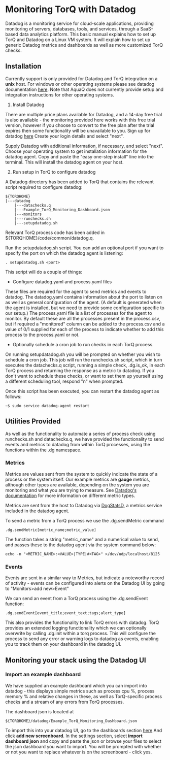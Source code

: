 # Monitoring TorQ with Datadog

Datadog is a monitoring service for cloud-scale applications, providing
monitoring of servers, databases, tools, and services, through a SaaS-based data
analytics platform. This basic manual explains how to set up TorQ and Datadog on
a Linux VM system. It will explain how to set up generic Datadog metrics and
dashboards as well as more customized TorQ checks.

## Installation

Currently support is only provided for Datadog and TorQ integration on a
**unix** host. For windows or other operating systems please see datadog
documentation [here](https://docs.datadoghq.com/agent/). Note that AquaQ does
not currently provide setup and integration instructions for other operating
systems.

1. Install Datadog

There are multiple price plans available for Datadog, and a 14-day free trial is
also available - the monitoring provided here works with this free trial
version, however if you choose to convert to the free plan after the trial
expires then some functionality will be unavailable to you.  Sign up for datadog
[here](https://www.datadoghq.com/) Create your login details and select "next".

Supply Datadog with additional information, if necessary, and select "next".
Choose your operating system to get installation information for the datadog
agent.  Copy and paste the "easy one-step install" line into the terminal. This
will install the datadog agent on your host.

2. Run setup in TorQ to configure datadog

A Datadog directory has been added to TorQ that contains the relevant script
required to configure datadog:

```
${TORQHOME}
|---datadog
    |---datachecks.q
    |---Example_TorQ_Monitoring_Dashboard.json
    |---monitors
    |---runchecks.sh
    |---setupdatadog.sh
```

Relevant TorQ process code has been added in ${TORQHOME}/code/common/datadog.q.

Run the setupdatadog.sh script. You can add an optional port if you want to
specify the port on which the datadog agent is listening:

```
. setupdatadog.sh <port>
```

This script will do a couple of things:

* Configure datadog.yaml and process.yaml files

These files are required for the agent to send metrics and events to datadog.
The datadog.yaml contains information about the port to listen on as well as
general configuration of the agent. (A default is generated when the agent is
installed, but we need to provide some configuration specific to our setup.)
The process.yaml file is a list of processes for the agent to monitor. By
default these are all the processes present in the process.csv, but if required
a "monitored" column can be added to the process.csv and a value of 0/1 supplied
for each of the process to indicate whether to add this process to the
process.yaml or not.

* Optionally schedule a cron job to run checks in each TorQ process.

On running setupdatadog.sh you will be prompted on whether you wish to schedule
a cron job. This job will run the runchecks.sh script, which in turn executes
the datachecks.q script, running a simple check, .dg.is_ok, in each TorQ process
and returning the response as a metric to datadog. If you don't want to schedule
these checks, or want to set them up yourself using a different scheduling tool, respond "n" when prompted.

Once this script has been executed, you can restart the datadog agent as
follows:

```
~$ sudo service datadog-agent restart
```

## Utilities Provided

As well as the functionality to automate a series of process check using runchecks.sh and
datachecks.q, we have provided the functionality to send events and metrics to
datadog from within TorQ processes, using the functions within the .dg
namespace.

### Metrics

Metrics are values sent from the system to quickly indicate the state of a
process or the system itself. Our example metrics are **gauge** metrics,
although other types are available, depending on the system you are monitoring
and what you are trying to measure. See [Datadog's
documentation](https://docs.datadoghq.com/developers/metrics/types/) for more
information on different metric types.

Metrics are sent from the host to Datadog via
[DogStatsD](https://docs.datadoghq.com/developers/dogstatsd/), a metrics
service included in the datadog agent.

To send a metric from a TorQ process we use the .dg.sendMetric command

```
.dg.sendMetric[metric_name;metric_value]
```

The function takes a string "metric_name" and a numerical value to send, and
passes these to the datadog agent via the system command below:

```
echo -n "<METRIC_NAME>:<VALUE>|TYPE|#<TAG>" >/dev/udp/localhost/8125
```

### Events

Events are sent in a similar way to Metrics, but indicate a noteworthy record of
activity - events can be configured into alerts on the Datadog UI by going to
"Monitors>add new>Event"

We can send an event from a TorQ process using the .dg.sendEvent function:

```
.dg.sendEvent[event_title;event_text;tags;alert_type]
```

This also provides the functionality to link TorQ errors with datadog. TorQ
provides an extended logging functionality which we can optionally overwrite
by calling .dg.init within a torq process. This will configure the process to
send any error or warning logs to datadog as events, enabling you to track them
on your dashboard in the datadog UI.

## Monitoring your stack using the Datadog UI

### Import an example dashboard

We have supplied an example dashboard which you can import into datadog - this
displays simple metrics such as process cpu %, process memory % and relative
changes in these, as well as TorQ-specific process checks and a stream of any
errors from TorQ processes.

The dashboard json is located at

`${TORQHOME}/datadog/Example_TorQ_Monitoring_Dashboard.json`

To import this into your datadog UI, go to the dashboards section
[here](https://app.datadoghq.com/dashboard/) And click **add new screenboard**.
In the settings section, select **import  dashboard json** and copy and paste
the json or browse your files to select the json dashboard you want to import.
You will be prompted with whether or  not you want to replace whatever is on the
screenboard - click yes.

